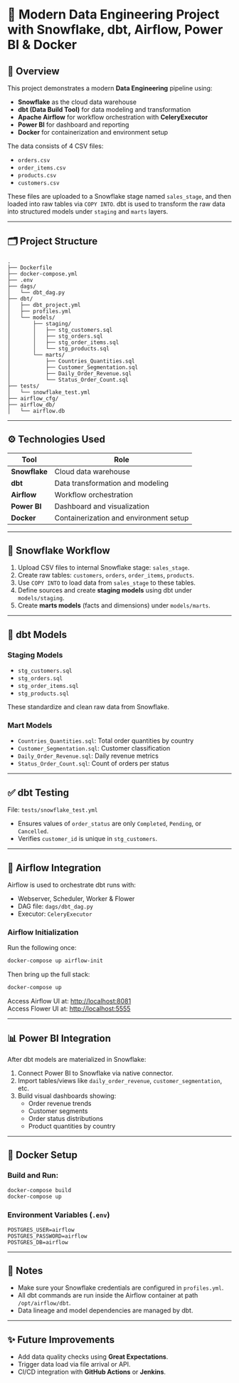 
# 🚀 Modern Data Engineering Project with Snowflake, dbt, Airflow, Power BI & Docker

## 📌 Overview

This project demonstrates a modern **Data Engineering** pipeline using:

- **Snowflake** as the cloud data warehouse
- **dbt (Data Build Tool)** for data modeling and transformation
- **Apache Airflow** for workflow orchestration with **CeleryExecutor**
- **Power BI** for dashboard and reporting
- **Docker** for containerization and environment setup

The data consists of 4 CSV files:
- `orders.csv`
- `order_items.csv`
- `products.csv`
- `customers.csv`

These files are uploaded to a Snowflake stage named `sales_stage`, and then loaded into raw tables via `COPY INTO`. dbt is used to transform the raw data into structured models under `staging` and `marts` layers.

---

## 🗂️ Project Structure

```
.
├── Dockerfile
├── docker-compose.yml
├── .env
├── dags/
│   └── dbt_dag.py
├── dbt/
│   ├── dbt_project.yml
│   ├── profiles.yml
│   └── models/
│       ├── staging/
│       │   ├── stg_customers.sql
│       │   ├── stg_orders.sql
│       │   ├── stg_order_items.sql
│       │   └── stg_products.sql
│       └── marts/
│           ├── Countries_Quantities.sql
│           ├── Customer_Segmentation.sql
│           ├── Daily_Order_Revenue.sql
│           └── Status_Order_Count.sql
├── tests/
│   └── snowflake_test.yml
├── airflow_cfg/
├── airflow_db/
│   └── airflow.db
```

---

## ⚙️ Technologies Used

| Tool         | Role                             |
|--------------|----------------------------------|
| **Snowflake** | Cloud data warehouse              |
| **dbt**       | Data transformation and modeling  |
| **Airflow**   | Workflow orchestration            |
| **Power BI**  | Dashboard and visualization       |
| **Docker**    | Containerization and environment setup |

---

## 🧊 Snowflake Workflow

1. Upload CSV files to internal Snowflake stage: `sales_stage`.
2. Create raw tables: `customers`, `orders`, `order_items`, `products`.
3. Use `COPY INTO` to load data from `sales_stage` to these tables.
4. Define sources and create **staging models** using dbt under `models/staging`.
5. Create **marts models** (facts and dimensions) under `models/marts`.

---

## 🧱 dbt Models

### Staging Models

- `stg_customers.sql`
- `stg_orders.sql`
- `stg_order_items.sql`
- `stg_products.sql`

These standardize and clean raw data from Snowflake.

### Mart Models

- `Countries_Quantities.sql`: Total order quantities by country
- `Customer_Segmentation.sql`: Customer classification
- `Daily_Order_Revenue.sql`: Daily revenue metrics
- `Status_Order_Count.sql`: Count of orders per status

---

## ✅ dbt Testing

File: `tests/snowflake_test.yml`

- Ensures values of `order_status` are only `Completed`, `Pending`, or `Cancelled`.
- Verifies `customer_id` is unique in `stg_customers`.

---

## 🔄 Airflow Integration

Airflow is used to orchestrate dbt runs with:

- Webserver, Scheduler, Worker & Flower
- DAG file: `dags/dbt_dag.py`
- Executor: `CeleryExecutor`

### Airflow Initialization

Run the following once:

```bash
docker-compose up airflow-init
```

Then bring up the full stack:

```bash
docker-compose up
```

Access Airflow UI at: [http://localhost:8081](http://localhost:8081)  
Access Flower UI at: [http://localhost:5555](http://localhost:5555)

---

## 📊 Power BI Integration

After dbt models are materialized in Snowflake:

1. Connect Power BI to Snowflake via native connector.
2. Import tables/views like `daily_order_revenue`, `customer_segmentation`, etc.
3. Build visual dashboards showing:
   - Order revenue trends
   - Customer segments
   - Order status distributions
   - Product quantities by country

---

## 🐳 Docker Setup

### Build and Run:

```bash
docker-compose build
docker-compose up
```

### Environment Variables (`.env`)

```env
POSTGRES_USER=airflow
POSTGRES_PASSWORD=airflow
POSTGRES_DB=airflow
```

---

## 📎 Notes

- Make sure your Snowflake credentials are configured in `profiles.yml`.
- All dbt commands are run inside the Airflow container at path `/opt/airflow/dbt`.
- Data lineage and model dependencies are managed by dbt.

---

## ✨ Future Improvements

- Add data quality checks using **Great Expectations**.
- Trigger data load via file arrival or API.
- CI/CD integration with **GitHub Actions** or **Jenkins**.

